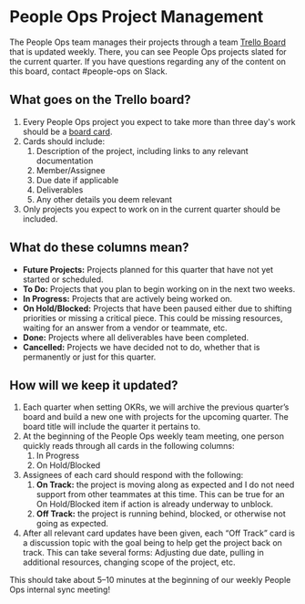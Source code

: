 # People Ops Project Management

The People Ops team manages their projects through a team [Trello Board](https://trello.com/b/VE2yJlnT/peopleops-q4-fy22) that is updated weekly. There, you can see People Ops projects slated for the current quarter. If you have questions regarding any of the content on this board, contact #people-ops on Slack.

## What goes on the Trello board?

1. Every People Ops project you expect to take more than three day's work should be a [board card](https://help.trello.com/article/1255-card-types#board-cards).
2. Cards should include:
   1. Description of the project, including links to any relevant documentation
   2. Member/Assignee
   3. Due date if applicable
   4. Deliverables
   5. Any other details you deem relevant
3. Only projects you expect to work on in the current quarter should be included.

## What do these columns mean?

- **Future Projects:** Projects planned for this quarter that have not yet started or scheduled.
- **To Do:** Projects that you plan to begin working on in the next two weeks.
- **In Progress:** Projects that are actively being worked on.
- **On Hold/Blocked:** Projects that have been paused either due to shifting priorities or missing a critical piece. This could be missing resources, waiting for an answer from a vendor or teammate, etc.
- **Done:** Projects where all deliverables have been completed.
- **Cancelled:** Projects we have decided not to do, whether that is permanently or just for this quarter.

## How will we keep it updated?

1. Each quarter when setting OKRs, we will archive the previous quarter’s board and build a new one with projects for the upcoming quarter. The board title will include the quarter it pertains to.
2. At the beginning of the People Ops weekly team meeting, one person quickly reads through all cards in the following columns:
   1. In Progress
   2. On Hold/Blocked
3. Assignees of each card should respond with the following:
   1. **On Track:** the project is moving along as expected and I do not need support from other teammates at this time. This can be true for an On Hold/Blocked item if action is already underway to unblock.
   2. **Off Track:** the project is running behind, blocked, or otherwise not going as expected.
4. After all relevant card updates have been given, each “Off Track” card is a discussion topic with the goal being to help get the project back on track. This can take several forms: Adjusting due date, pulling in additional resources, changing scope of the project, etc.

This should take about 5–10 minutes at the beginning of our weekly People Ops internal sync meeting!
